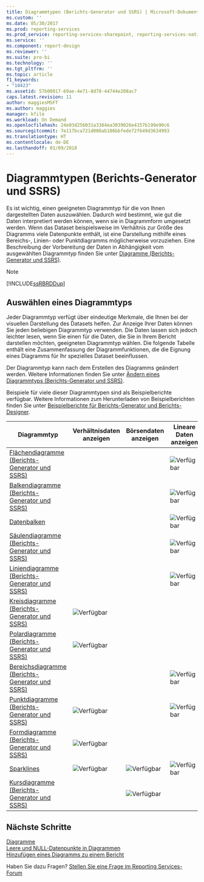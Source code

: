 ```yaml
---
title: Diagrammtypen (Berichts-Generator und SSRS) | Microsoft-Dokumentation
ms.custom: ''
ms.date: 05/30/2017
ms.prod: reporting-services
ms.prod_service: reporting-services-sharepoint, reporting-services-native
ms.service: ''
ms.component: report-design
ms.reviewer: ''
ms.suite: pro-bi
ms.technology: ''
ms.tgt_pltfrm: ''
ms.topic: article
f1_keywords:
- "10423"
ms.assetid: 57b00017-69ae-4e71-8d78-44744e208ac7
caps.latest.revision: 11
author: maggiesMSFT
ms.author: maggies
manager: kfile
ms.workload: On Demand
ms.openlocfilehash: 24e03d256031a3384ea3039026e4157b199e90c6
ms.sourcegitcommit: 7e117bca721d008ab106bbfede72f649d3634993
ms.translationtype: HT
ms.contentlocale: de-DE
ms.lasthandoff: 01/09/2018
---
```

# <a name="chart-types-report-builder-and-ssrs"></a>Diagrammtypen (Berichts-Generator und SSRS)

Es ist wichtig, einen geeigneten Diagrammtyp für die von Ihnen dargestellten Daten auszuwählen. Dadurch wird bestimmt, wie gut die Daten interpretiert werden können, wenn sie in Diagrammform umgesetzt werden. Wenn das Dataset beispielsweise im Verhältnis zur Größe des Diagramms viele Datenpunkte enthält, ist eine Darstellung mithilfe eines Bereichs-, Linien- oder Punktdiagramms möglicherweise vorzuziehen. Eine Beschreibung der Vorbereitung der Daten in Abhängigkeit vom ausgewählten Diagrammtyp finden Sie unter [Diagramme &#40;Berichts-Generator und SSRS&#41;](../../reporting-services/report-design/charts-report-builder-and-ssrs.md).  
  
> [!NOTE]  
>  [!INCLUDE[ssRBRDDup](../../includes/ssrbrddup-md.md)]  
  
## <a name="choosing-a-chart-type"></a>Auswählen eines Diagrammtyps  
 Jeder Diagrammtyp verfügt über eindeutige Merkmale, die Ihnen bei der visuellen Darstellung des Datasets helfen. Zur Anzeige Ihrer Daten können Sie jeden beliebigen Diagrammtyp verwenden. Die Daten lassen sich jedoch leichter lesen, wenn Sie einen für die Daten, die Sie in Ihrem Bericht darstellen möchten, geeigneten Diagrammtyp wählen. Die folgende Tabelle enthält eine Zusammenfassung der Diagrammfunktionen, die die Eignung eines Diagramms für Ihr spezielles Dataset beeinflussen.  
  
 Der Diagrammtyp kann nach dem Erstellen des Diagramms geändert werden. Weitere Informationen finden Sie unter [Ändern eines Diagrammtyps (Berichts-Generator und SSRS)](../../reporting-services/report-design/change-a-chart-type-report-builder-and-ssrs.md).  
  
 Beispiele für viele dieser Diagrammtypen sind als Beispielberichte verfügbar. Weitere Informationen zum Herunterladen von Beispielberichten finden Sie unter [Beispielberichte für Berichts-Generator und Berichts-Designer](http://go.microsoft.com/fwlink/?LinkId=198283).  
  
|Diagrammtyp|Verhältnisdaten anzeigen|Börsendaten anzeigen|Lineare Daten anzeigen|Mehrwertige Daten anzeigen|  
|----------------|------------------------|------------------------|-------------------------|-------------------------------|  
|[Flächendiagramme &#40;Berichts-Generator und SSRS&#41;](../../reporting-services/report-design/area-charts-report-builder-and-ssrs.md)|||![Verfügbar](../../reporting-services/report-data/media/greencheck.gif "Available")||  
|[Balkendiagramme &#40;Berichts-Generator und SSRS&#41;](../../reporting-services/report-design/bar-charts-report-builder-and-ssrs.md)|||![Verfügbar](../../reporting-services/report-data/media/greencheck.gif "Available")||  
|[Datenbalken](../../reporting-services/report-design/sparklines-and-data-bars-report-builder-and-ssrs.md)|||![Verfügbar](../../reporting-services/report-data/media/greencheck.gif "Available")||  
|[Säulendiagramme &#40;Berichts-Generator und SSRS&#41;](../../reporting-services/report-design/column-charts-report-builder-and-ssrs.md)|||![Verfügbar](../../reporting-services/report-data/media/greencheck.gif "Available")||  
|[Liniendiagramme &#40;Berichts-Generator und SSRS&#41;](../../reporting-services/report-design/line-charts-report-builder-and-ssrs.md)|||![Verfügbar](../../reporting-services/report-data/media/greencheck.gif "Available")||  
|[Kreisdiagramme &#40;Berichts-Generator und SSRS&#41;](../../reporting-services/report-design/pie-charts-report-builder-and-ssrs.md)|![Verfügbar](../../reporting-services/report-data/media/greencheck.gif "Available")||||  
|[Polardiagramme &#40;Berichts-Generator und SSRS&#41;](../../reporting-services/report-design/polar-charts-report-builder-and-ssrs.md)|![Verfügbar](../../reporting-services/report-data/media/greencheck.gif "Available")||||  
|[Bereichsdiagramme &#40;Berichts-Generator und SSRS&#41;](../../reporting-services/report-design/range-charts-report-builder-and-ssrs.md)|||![Verfügbar](../../reporting-services/report-data/media/greencheck.gif "Available")|![Verfügbar](../../reporting-services/report-data/media/greencheck.gif "Available")|  
|[Punktdiagramme &#40;Berichts-Generator und SSRS&#41;](../../reporting-services/report-design/scatter-charts-report-builder-and-ssrs.md)|![Verfügbar](../../reporting-services/report-data/media/greencheck.gif "Available")||![Verfügbar](../../reporting-services/report-data/media/greencheck.gif "Available")||  
|[Formdiagramme &#40;Berichts-Generator und SSRS&#41;](../../reporting-services/report-design/shape-charts-report-builder-and-ssrs.md)|![Verfügbar](../../reporting-services/report-data/media/greencheck.gif "Available")||||  
|[Sparklines](../../reporting-services/report-design/sparklines-and-data-bars-report-builder-and-ssrs.md)|![Verfügbar](../../reporting-services/report-data/media/greencheck.gif "Available")|![Verfügbar](../../reporting-services/report-data/media/greencheck.gif "Available")|![Verfügbar](../../reporting-services/report-data/media/greencheck.gif "Available")|![Verfügbar](../../reporting-services/report-data/media/greencheck.gif "Available")|  
|[Kursdiagramme &#40;Berichts-Generator und SSRS&#41;](../../reporting-services/report-design/stock-charts-report-builder-and-ssrs.md)||![Verfügbar](../../reporting-services/report-data/media/greencheck.gif "Available")||![Verfügbar](../../reporting-services/report-data/media/greencheck.gif "Available")|  

## <a name="next-steps"></a>Nächste Schritte

[Diagramme](../../reporting-services/report-design/charts-report-builder-and-ssrs.md)   
[Leere und NULL-Datenpunkte in Diagrammen](../../reporting-services/report-design/empty-and-null-data-points-in-charts-report-builder-and-ssrs.md)   
[Hinzufügen eines Diagramms zu einem Bericht](../../reporting-services/report-design/add-a-chart-to-a-report-report-builder-and-ssrs.md)  

Haben Sie dazu Fragen? [Stellen Sie eine Frage im Reporting Services-Forum](http://go.microsoft.com/fwlink/?LinkId=620231)
